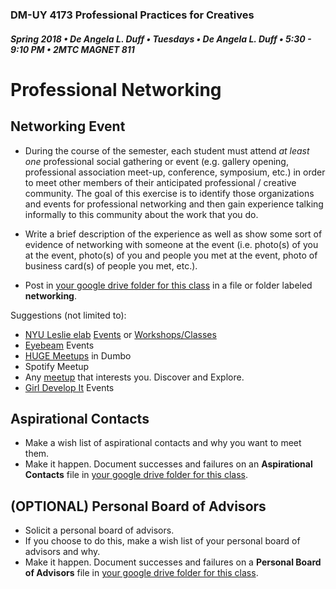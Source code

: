 ### DM-UY 4173 Professional Practices for Creatives
##### Spring 2018 • De Angela L. Duff • Tuesdays • De Angela L. Duff • 5:30 - 9:10 PM • 2MTC MAGNET 811

# Professional Networking

## Networking Event
* During the course of the semester, each student must attend *at least one* professional social gathering or event (e.g. gallery opening, professional association meet-up, conference, symposium, etc.) in order to meet other members of their anticipated professional / creative community. The goal of this exercise is to identify those organizations and events for professional networking and then gain experience talking informally to this community about the work that you do. 
* Write a brief description of the experience as well as show some sort of evidence of networking with someone at the event (i.e. photo(s) of you at the event, photo(s) of you and people you met at the event, photo of business card(s) of people you met, etc.).

* Post in [your google drive folder for this class](deliverables.md) in a file or folder labeled **networking**.

Suggestions (not limited to):
* [NYU Leslie elab](http://entrepreneur.nyu.edu/) [Events](http://entrepreneur.nyu.edu/calendar/) or [Workshops/Classes](http://entrepreneur.nyu.edu/workshops-classes/)
* [Eyebeam](http://www.eyebeam.org/events/) Events
* [HUGE Meetups](https://www.meetup.com/Huge-UX-Events/?_cookie-check=a6hVwG_PRGqPt4MM)  in Dumbo
* Spotify Meetup
* Any [meetup](http://www.meetup.com/) that interests you. Discover and Explore.
* [Girl Develop It](https://www.meetup.com/girldevelopit/) Events

## Aspirational Contacts
* Make a wish list of aspirational contacts and why you want to meet them.
* Make it happen. Document successes and failures on an **Aspirational Contacts** file in [your google drive folder for this class](deliverables.md).

## (OPTIONAL) Personal Board of Advisors
* Solicit a personal board of advisors.
* If you choose to do this, make a wish list of your personal board of advisors and why.
* Make it happen. Document successes and failures on a **Personal Board of Advisors** file in [your google drive folder for this class](deliverables.md).
